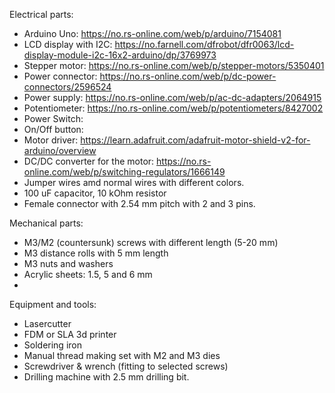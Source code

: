 Electrical parts:
- Arduino Uno: https://no.rs-online.com/web/p/arduino/7154081
- LCD display with I2C: https://no.farnell.com/dfrobot/dfr0063/lcd-display-module-i2c-16x2-arduino/dp/3769973
- Stepper motor: https://no.rs-online.com/web/p/stepper-motors/5350401
- Power connector: https://no.rs-online.com/web/p/dc-power-connectors/2596524
- Power supply: https://no.rs-online.com/web/p/ac-dc-adapters/2064915
- Potentiometer: https://no.rs-online.com/web/p/potentiometers/8427002
- Power Switch:
- On/Off button: 
- Motor driver: https://learn.adafruit.com/adafruit-motor-shield-v2-for-arduino/overview
- DC/DC converter for the motor: https://no.rs-online.com/web/p/switching-regulators/1666149
- Jumper wires amd normal wires with different colors.
- 100 uF capacitor, 10 kOhm resistor
- Female connector with 2.54 mm pitch with 2 and 3 pins.

Mechanical parts:
- M3/M2 (countersunk) screws with different length (5-20 mm)
- M3 distance rolls with 5 mm length
- M3 nuts and washers
- Acrylic sheets: 1.5, 5 and 6 mm
- 

Equipment and tools:
- Lasercutter
- FDM or SLA 3d printer
- Soldering iron
- Manual thread making set with M2 and M3 dies
- Screwdriver & wrench (fitting to selected screws)
- Drilling machine with 2.5 mm drilling bit.
